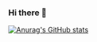 ### Hi there 👋

[![Anurag's GitHub stats](https://github-readme-stats.vercel.app/api?username=rafaelfujii677&show_icons=true&theme=radical)](https://github.com/anuraghazra/github-readme-stats)
